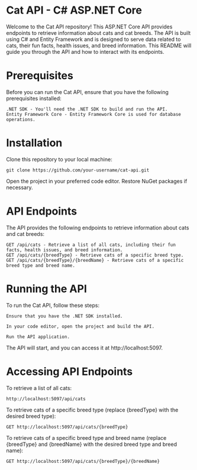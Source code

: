 # Cat API - C# ASP.NET Core

Welcome to the Cat API repository! This ASP.NET Core API provides endpoints to retrieve information about cats and cat breeds. The API is built using C# and Entity Framework and is designed to serve data related to cats, their fun facts, health issues, and breed information. This README will guide you through the API and how to interact with its endpoints.

# Prerequisites

Before you can run the Cat API, ensure that you have the following prerequisites installed:

    .NET SDK - You'll need the .NET SDK to build and run the API.
    Entity Framework Core - Entity Framework Core is used for database operations.

# Installation
Clone this repository to your local machine:

    git clone https://github.com/your-username/cat-api.git

Open the project in your preferred code editor.
Restore NuGet packages if necessary.

# API Endpoints

The API provides the following endpoints to retrieve information about cats and cat breeds:

    GET /api/cats - Retrieve a list of all cats, including their fun facts, health issues, and breed information.
    GET /api/cats/{breedType} - Retrieve cats of a specific breed type.
    GET /api/cats/{breedType}/{breedName} - Retrieve cats of a specific breed type and breed name.

# Running the API

To run the Cat API, follow these steps:

    Ensure that you have the .NET SDK installed.

    In your code editor, open the project and build the API.

    Run the API application.

The API will start, and you can access it at http://localhost:5097.

# Accessing API Endpoints
To retrieve a list of all cats:

    http://localhost:5097/api/cats

To retrieve cats of a specific breed type (replace {breedType} with the desired breed type):

    GET http://localhost:5097/api/cats/{breedType}

To retrieve cats of a specific breed type and breed name (replace {breedType} and {breedName} with the desired breed type and breed name):

    GET http://localhost:5097/api/cats/{breedType}/{breedName}

